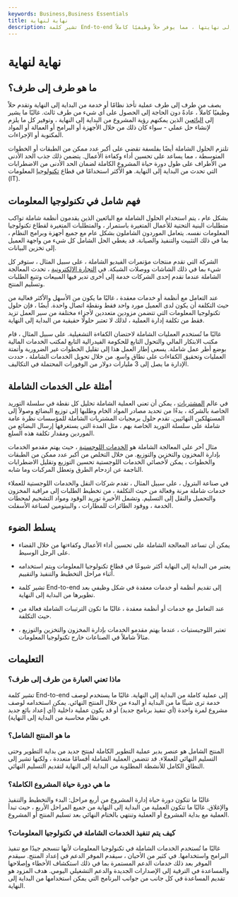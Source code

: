 ```yaml
---
keywords: Business,Business Essentials
title: نهاية لنهاية
description: تشير كلمة End-to-end إلى عملية تأخذ طريقة أو خدمة من بدايتها إلى نهايتها ، مما يوفر حلاً وظيفيًا كاملاً.
---
```


# نهاية لنهاية
## ما هو طرف إلى طرف؟

يصف من طرف إلى طرف عملية تأخذ نظامًا أو خدمة من البداية إلى النهاية وتقدم حلاً وظيفيًا كاملاً ، عادةً دون الحاجة إلى الحصول على أي شيء من طرف ثالث. غالبًا ما يشير إلى [البائعين](/vendor) الذين يمكنهم رؤية المشروع من البداية إلى النهاية ، وتوفير كل ما يلزم لإنشاء حل عملي - سواء كان ذلك من خلال الأجهزة أو البرامج أو العمالة أو المواد المكتوبة أو الإجراءات.

تلتزم الحلول الشاملة أيضًا بفلسفة تقضي على أكبر عدد ممكن من الطبقات أو الخطوات المتوسطة ، مما يساعد على تحسين أداء وكفاءة الأعمال. يتضمن ذلك جذب الحد الأدنى من الأطراف على طول دورة حياة المشروع الكاملة لضمان الحد الأدنى من الاضطرابات التي تحدث من البداية إلى النهاية. هو الأكثر استخدامًا في قطاع [تكنولوجيا](/technology_sector) المعلومات (IT).

## فهم شامل في تكنولوجيا المعلومات

بشكل عام ، يتم استخدام الحلول الشاملة مع البائعين الذين يقدمون أنظمة شاملة تواكب متطلبات البنية التحتية للأعمال المتغيرة باستمرار ، والمتطلبات المتغيرة لقطاع تكنولوجيا المعلومات نفسه. يتعامل الموردون الشاملون بشكل عام مع جميع أجهزة وبرامج النظام ، بما في ذلك التثبيت والتنفيذ والصيانة. قد يغطي الحل الشامل كل شيء من واجهة العميل إلى تخزين البيانات.

الشركة التي تقدم منتجات مؤتمرات الفيديو الشاملة ، على سبيل المثال ، ستوفر كل شيء بما في ذلك الشاشات ووصلات الشبكة. في [التجارة الإلكترونية](/ecommerce) ، تحدث المعالجة الشاملة عندما تقدم إحدى الشركات خدمة إلى أخرى تدير فيها المبيعات وتتبع الطلبات وتسليم المنتج.

عند التعامل مع أنظمة أو خدمات معقدة ، غالبًا ما يكون من الأسهل والأكثر فعالية من حيث التكلفة أن يكون لدى العميل مورد واحد فقط ونقطة اتصال واحدة. أيضًا ، فإن حلول تكنولوجيا المعلومات التي تتضمن مزودين متعددين لأجزاء مختلفة من سير العمل تزيد فقط من تكلفة إدارة العملية ، لذلك لا تعتبر حلولًا حقيقية من البداية إلى النهاية.

غالبًا ما تُستخدم العمليات الشاملة لاحتضان الكفاءة التشغيلية. على سبيل المثال ، قام مكتب الابتكار المالي والتحول التابع للحكومة الفيدرالية التابع لمكتب الخدمات المالية بوضع أطر عمل شاملة. يسعى إطار العمل هذا إلى تقليل الخطوات غير الضرورية وأتمتة العمليات وتحقيق الكفاءات على نطاق واسع. من خلال تحويل الخدمات الشاملة ، حددت الإدارة ما يصل إلى 3 مليارات دولار من الوفورات المحتملة في التكاليف.

## أمثلة على الخدمات الشاملة

في عالم [المشتريات](/procurement) ، يمكن أن تعني العملية الشاملة تحليل كل نقطة في سلسلة التوريد الخاصة بالشركة ، بدءًا من تحديد مصادر المواد الخام وطلبها إلى توزيع البضائع وصولاً إلى المستهلكين النهائيين. تقدم حلول برمجيات المشتريات الشاملة للمؤسسات نظرة عامة شاملة على سلسلة التوريد الخاصة بهم ، مثل المدة التي يستغرقها إرسال البضائع من الموردين ومقدار تكلفة هذه السلع.

مثال آخر على المعالجة الشاملة هو [الخدمات اللوجستية](/logistics) ، حيث يهتم مقدمو الخدمات بإدارة المخزون والتخزين والتوزيع. من خلال التخلص من أكبر عدد ممكن من الطبقات والخطوات ، يمكن لأخصائي الخدمات اللوجستية تحسين التوزيع وتقليل الاضطرابات الناجمة عن ازدحام الطرق وتعطل المركبات وما شابه.

في صناعة البترول ، على سبيل المثال ، تقدم شركات النقل والخدمات اللوجستية للعملاء خدمات شاملة مرنة وفعالة من حيث التكلفة ، من تخطيط الطلبات إلى مراقبة المخزون والتحميل والنقل إلى التسليم. وتشمل الأخيرة توريد الوقود ومواد التشحيم لمحطات الخدمة ، ووقود الطائرات للمطارات ، والبيتومين لصناعة الأسفلت.

## يسلط الضوء

- يمكن أن تساعد المعالجة الشاملة على تحسين أداء الأعمال وكفاءتها من خلال القضاء على الرجل الوسيط.

- يعتبر من البداية إلى النهاية أكثر شيوعًا في قطاع تكنولوجيا المعلومات ويتم استخدامه أثناء مراحل التخطيط والتنفيذ والتقييم.

- تشير كلمة End-to-end إلى تقديم أنظمة أو خدمات معقدة في شكل وظيفي بعد تطويرها من البداية إلى النهاية.

- عند التعامل مع خدمات أو أنظمة معقدة ، غالبًا ما تكون الترتيبات الشاملة فعالة من حيث التكلفة.

- تعتبر اللوجيستيات ، عندما يهتم مقدمو الخدمات بإدارة المخزون والتخزين والتوزيع ، مثالاً شاملاً في الصناعات خارج تكنولوجيا المعلومات.

## التعليمات

### ماذا تعني العبارة من طرف إلى طرف؟

تشير كلمة End-to-end إلى عملية كاملة من البداية إلى النهاية. غالبًا ما يستخدم لوصف خدمة ترى شيئًا ما من البداية أو البدء من خلال المنتج النهائي. يمكن استخدامه لوصف مشروع لمرة واحدة (أي تنفيذ برنامج جديد) أو قد يكون عملية داخلية (أي إعداد بائع جديد في نظام محاسبة من البداية إلى النهاية).

### ما هو المنتج الشامل؟

المنتج الشامل هو عنصر يدير عملية التطوير الكاملة لمنتج جديد من بداية التطوير وحتى التسليم النهائي للعملاء. قد تتضمن العملية الشاملة أقسامًا متعددة ، ولكنها تشير إلى النطاق الكامل للأنشطة المطلوبة من البداية إلى النهاية لتقديم التسليم النهائي.

### ما هي دورة حياة المشروع الكاملة؟

غالبًا ما تتكون دورة حياة إدارة المشروع من أربع مراحل: البدء والتخطيط والتنفيذ والإغلاق. غالبًا ما تتكون العملية من البداية إلى النهاية من جميع المراحل الأربع ، حيث تبدأ العملية مع بداية المشروع أو العملية وتنتهي بالختام النهائي بعد تسليم المنتج أو المشروع.

### كيف يتم تنفيذ الخدمات الشاملة في تكنولوجيا المعلومات؟

غالبًا ما تُستخدم الخدمات الشاملة في تكنولوجيا المعلومات لأنها تنسجم جيدًا مع تنفيذ البرامج واستخدامها. في كثير من الأحيان ، سيقدم الموفر الدعم في إعداد المنتج. سيقدم الموفر بعد ذلك خدمات الدعم المستمرة بما في ذلك استكشاف الأخطاء وإصلاحها والمساعدة في الترقية إلى الإصدارات الجديدة والدعم التشغيلي اليومي. هدف المزود هو تقديم المساعدة في كل جانب من جوانب البرنامج التي يمكن استخدامها من البداية إلى النهاية.

